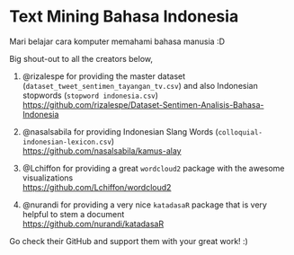 # Text Mining Bahasa Indonesia

Mari belajar cara komputer memahami bahasa manusia :D

Big shout-out to all the creators below,

1. @rizalespe for providing the master dataset (`dataset_tweet_sentimen_tayangan_tv.csv`) and also Indonesian stopwords (`stopword indonesia.csv`) <br>
https://github.com/rizalespe/Dataset-Sentimen-Analisis-Bahasa-Indonesia

2. @nasalsabila for providing Indonesian Slang Words (`colloquial-indonesian-lexicon.csv`) <br>
https://github.com/nasalsabila/kamus-alay

3. @Lchiffon for providing a great `wordcloud2` package with the awesome visualizations<br>
https://github.com/Lchiffon/wordcloud2

4. @nurandi for providing a very nice `katadasaR` package that is very helpful to stem a document<br>
https://github.com/nurandi/katadasaR

Go check their GitHub and support them with your great work! :)
